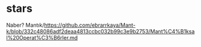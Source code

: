 # stars
Naber?
Mantık/https://github.com/ebrarrkaya/Mant-k/blob/332c48086adf2deaa4813ccbc032b99c3e9b2753/Mant%C4%B1ksal%20Operat%C3%B6rler.md
